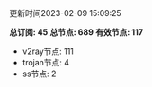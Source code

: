 更新时间2023-02-09 15:09:25

**总订阅: 45**
**总节点: 689**
**有效节点: 117**
- v2ray节点: 111
- trojan节点: 4
- ss节点: 2
